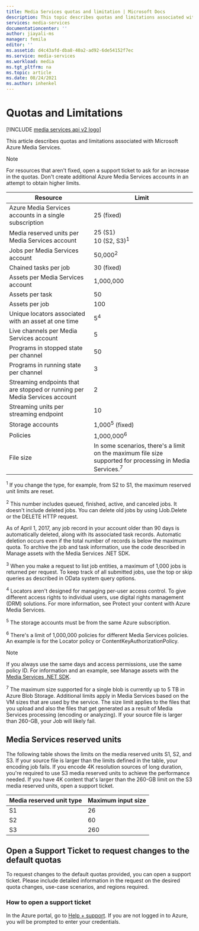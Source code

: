 ```yaml
---
title: Media Services quotas and limitation | Microsoft Docs
description: This topic describes quotas and limitations associated with Microsoft Azure Media Services.
services: media-services
documentationcenter: ''
author: jiayali-ms
manager: femila
editor: ''
ms.assetid: d4c43afd-dba8-40a2-ad92-6de54152f7ec
ms.service: media-services
ms.workload: media
ms.tgt_pltfrm: na
ms.topic: article
ms.date: 08/24/2021
ms.author: inhenkel
---
```

# Quotas and Limitations

[!INCLUDE [media services api v2 logo](./includes/v2-hr.md)]

This article describes quotas and limitations associated with Microsoft Azure Media Services.

> [!NOTE]
> For resources that aren't fixed, open a support ticket to ask for an increase in the quotas. Don't create additional Azure Media Services accounts in an attempt to obtain higher limits.

| Resource | Limit |
| -------- | ----- |
| Azure Media Services accounts in a single subscription | 25 (fixed) |
| Media reserved units per Media Services account | 25 (S1)<br/>10 (S2, S3)<sup>1</sup> |
| Jobs per Media Services account | 50,000<sup>2</sup> |
| Chained tasks per job | 30 (fixed) |
| Assets per Media Services account | 1,000,000 |
| Assets per task | 50 |
| Assets per job | 100 |
| Unique locators associated with an asset at one time | 5<sup>4</sup> |
| Live channels per Media Services account | 5 |
| Programs in stopped state per channel | 50 |
| Programs in running state per channel | 3 |
| Streaming endpoints that are stopped or running per Media Services account | 2 |
| Streaming units per streaming endpoint | 10 |
| Storage accounts | 1,000<sup>5</sup> (fixed) |
| Policies | 1,000,000<sup>6</sup> |
| File size | In some scenarios, there's a limit on the maximum file size supported for processing in Media Services.<sup>7</sup> |

<sup>1</sup> If you change the type, for example, from S2 to S1, the maximum reserved unit limits are reset.

<sup>2</sup> This number includes queued, finished, active, and canceled jobs. It doesn't include deleted jobs. You can delete old jobs by using IJob.Delete or the DELETE HTTP request.

As of April 1, 2017, any job record in your account older than 90 days is automatically deleted, along with its associated task records. Automatic deletion occurs even if the total number of records is below the maximum quota. To archive the job and task information, use the code described in Manage assets with the Media Services .NET SDK.

<sup>3</sup> When you make a request to list job entities, a maximum of 1,000 jobs is returned per request. To keep track of all submitted jobs, use the top or skip queries as described in OData system query options.

<sup>4</sup> Locators aren't designed for managing per-user access control. To give different access rights to individual users, use digital rights management (DRM) solutions. For more information, see Protect your content with Azure Media Services.

<sup>5</sup> The storage accounts must be from the same Azure subscription.

<sup>6</sup> There's a limit of 1,000,000 policies for different Media Services policies. An example is for the Locator policy or ContentKeyAuthorizationPolicy.

> [!NOTE]
> If you always use the same days and access permissions, use the same policy ID. For information and an example, see Manage assets with the [Media Services .NET SDK](/azure/media-services/previous/media-services-dotnet-manage-entities#limit-access-policies).

<sup>7</sup> The maximum size supported for a single blob is currently up to 5 TB in Azure Blob Storage. Additional limits apply in Media Services based on the VM sizes that are used by the service. The size limit applies to the files that you upload and also the files that get generated as a result of Media Services processing (encoding or analyzing). If your source file is larger than 260-GB, your Job will likely fail.

## Media Services reserved units

The following table shows the limits on the media reserved units S1, S2, and S3. If your source file is larger than the limits defined in the table, your encoding job fails. If you encode 4K resolution sources of long duration, you're required to use S3 media reserved units to achieve the performance needed. If you have 4K content that's larger than the 260-GB limit on the S3 media reserved units, open a support ticket.

| Media reserved unit type | Maximum input size |
| ------------------------ | ------------------ |
| S1 | 26 |
| S2 | 60 |
| S3 | 260 |

## Open a Support Ticket to request changes to the default quotas
To request changes to the default quotas provided, you can open a support ticket. Please include detailed information in the request on the desired quota changes, use-case scenarios, and regions required.

### How to open a support ticket
In the Azure portal, go to [Help + support](https://portal.azure.com/#blade/Microsoft_Azure_Support/HelpAndSupportBlade/newsupportrequest). If you are not logged in to Azure, you will be prompted to enter your credentials.

